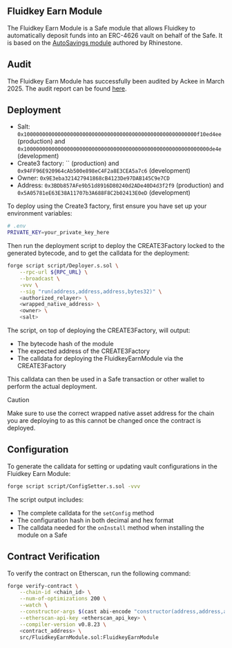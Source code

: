 ## Fluidkey Earn Module

The Fluidkey Earn Module is a Safe module that allows Fluidkey to automatically deposit funds into an ERC-4626 vault on behalf of the Safe. It is based on the [AutoSavings module](https://github.com/rhinestonewtf/core-modules/blob/main/src/AutoSavings/AutoSavings.sol) authored by Rhinestone.

## Audit

The Fluidkey Earn Module has successfully been audited by Ackee in March 2025. The audit report can be found [here](/audits/ackee-blockchain-fluidkey-earn-module-report.pdf).

## Deployment

* Salt: `0x10000000000000000000000000000000000000000000000000000000f10ed4ee` (production)
    and `0x100000000000000000000000000000000000000000000000000000000000de4e` (development)
* Create3 factory: `` (production)
    and `0x94FF96E920964cAb500e898eC4F2a8E3CEA5a7c6` (development)
* Owner: `0x9E3eba321427941868cB4123De97DAB145C9e7CD`
* Address: `0x3BDb857AFe9b51d8916D80240d2ADe40D4d3f2f9` (production) and `0x5A05781eE63E38A11707b3A688F8C2b02413E0eD` (development)

To deploy using the Create3 factory, first ensure you have set up your environment variables:
```bash
# .env
PRIVATE_KEY=your_private_key_here
```

Then run the deployment script to deploy the CREATE3Factory locked to the generated bytecode, and to get the calldata for the deployment:
```bash
forge script script/Deployer.s.sol \
    --rpc-url ${RPC_URL} \
    --broadcast \
    -vvv \
    --sig "run(address,address,address,bytes32)" \
    <authorized_relayer> \
    <wrapped_native_address> \
    <owner> \
    <salt>
```

The script, on top of deploying the CREATE3Factory, will output:
- The bytecode hash of the module
- The expected address of the CREATE3Factory
- The calldata for deploying the FluidkeyEarnModule via the CREATE3Factory

This calldata can then be used in a Safe transaction or other wallet to perform the actual deployment.

> [!CAUTION]
> Make sure to use the correct wrapped native asset address for the chain you are deploying to as this cannot be changed once the contract is deployed.

## Configuration

To generate the calldata for setting or updating vault configurations in the Fluidkey Earn Module:

```bash
forge script script/ConfigSetter.s.sol -vvv
```

The script output includes:
- The complete calldata for the `setConfig` method
- The configuration hash in both decimal and hex format 
- The calldata needed for the `onInstall` method when installing the module on a Safe

## Contract Verification

To verify the contract on Etherscan, run the following command:
```bash
forge verify-contract \
    --chain-id <chain_id> \
    --num-of-optimizations 200 \
    --watch \
    --constructor-args $(cast abi-encode "constructor(address,address,address)" <authorized_relayer> <wrapped_native_address> <owner>) \
    --etherscan-api-key <etherscan_api_key> \
    --compiler-version v0.8.23 \
    <contract_address> \
    src/FluidkeyEarnModule.sol:FluidkeyEarnModule
```